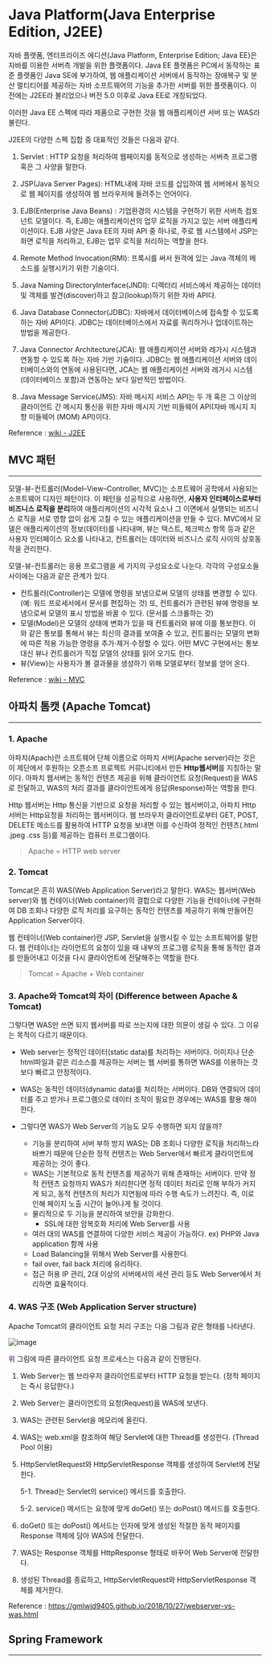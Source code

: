 # Java Platform(Java Enterprise Edition, J2EE)

자바 플랫폼, 엔터프라이즈 에디션(Java Platform, Enterprise Edition; Java EE)은 자바를 이용한 서버측 개발을 위한 플랫폼이다. Java EE 플랫폼은 PC에서 동작하는 표준 플랫폼인 Java SE에 부가하여, 웹 애플리케이션 서버에서 동작하는 장애복구 및 분산 멀티티어를 제공하는 자바 소프트웨어의 기능을 추가한 서버를 위한 플랫폼이다. 이전에는 J2EE라 불리었으나 버전 5.0 이후로 Java EE로 개칭되었다.

이러한 Java EE 스펙에 따라 제품으로 구현한 것을 웹 애플리케이션 서버 또는 WAS라 불린다.

J2EE의 다양한 스펙 집합 중 대표적인 것들은 다음과 같다.

1. Servlet : HTTP 요청을 처리하여 웹페이지를 동적으로 생성하는 서버측 프로그램 혹은 그 사양을 말한다.

2. JSP(Java Server Pages):  HTML내에 자바 코드를 삽입하여 웹 서버에서 동적으로 웹 페이지를 생성하여 웹 브라우저에 돌려주는 언어이다. 

3. EJB(Enterprise Java Beans) : 기업환경의 시스템을 구현하기 위한 서버측 컴포넌트 모델이다. 즉, EJB는 애플리케이션의 업무 로직을 가지고 있는 서버 애플리케이션이다. EJB 사양은 Java EE의 자바 API 중 하나로, 주로 웹 시스템에서 JSP는 화면 로직을 처리하고, EJB는 업무 로직을 처리하는 역할을 한다.

4. Remote Method Invocation(RMI): 프록시를 써서 원격에 있는 Java 객체의 메소드를 실행시키기 위한 기술이다.

5. Java Naming DirectoryInterface(JNDI): 디렉터리 서비스에서 제공하는 데이터 및 객체를 발견(discover)하고 참고(lookup)하기 위한 자바 API다.

6. Java Database Connector(JDBC): 자바에서 데이터베이스에 접속할 수 있도록 하는 자바 API이다. JDBC는 데이터베이스에서 자료를 쿼리하거나 업데이트하는 방법을 제공한다.

7. Java Connector Architecture(JCA): 웹 애플리케이션 서버와 레가시 시스템과 연동할 수 있도록 하는 자바 기반 기술이다. JDBC는 웹 애플리케이션 서버와 데이터베이스와의 연동에 사용된다면, JCA는 웹 애플리케이션 서버와 레거시 시스템(데이터베이스 포함)과 연동하는 보다 일반적인 방법이다. 

8. Java Message Service(JMS): 자바 메시지 서비스 API는 두 개 혹은 그 이상의 클라이언트 간 메시지 통신을 위한 자바 메시지 기반 미들웨어 API(자바 메시지 지향 미들웨어 (MOM) API)이다.

Reference : [wiki - J2EE](https://en.wikipedia.org/wiki/Java_Platform,_Enterprise_Edition)

## MVC 패턴
<hr>

모델-뷰-컨트롤러(Model–View–Controller, MVC)는 소프트웨어 공학에서 사용되는 소프트웨어 디자인 패턴이다. 이 패턴을 성공적으로 사용하면, **사용자 인터페이스로부터 비즈니스 로직을 분리**하여 애플리케이션의 시각적 요소나 그 이면에서 실행되는 비즈니스 로직을 서로 영향 없이 쉽게 고칠 수 있는 애플리케이션을 만들 수 있다. MVC에서 모델은 애플리케이션의 정보(데이터)를 나타내며, 뷰는 텍스트, 체크박스 항목 등과 같은 사용자 인터페이스 요소를 나타내고, 컨트롤러는 데이터와 비즈니스 로직 사이의 상호동작을 관리한다.

모델-뷰-컨트롤러는 응용 프로그램을 세 가지의 구성요소로 나눈다. 각각의 구성요소들 사이에는 다음과 같은 관계가 있다. 

- 컨트롤러(Controller)는 모델에 명령을 보냄으로써 모델의 상태를 변경할 수 있다. (예: 워드 프로세서에서 문서를 편집하는 것) 또, 컨트롤러가 관련된 뷰에 명령을 보냄으로써 모델의 표시 방법을 바꿀 수 있다. (문서를 스크롤하는 것)
- 모델(Model)은 모델의 상태에 변화가 있을 때 컨트롤러와 뷰에 이를 통보한다. 이와 같은 통보를 통해서 뷰는 최신의 결과를 보여줄 수 있고, 컨트롤러는 모델의 변화에 따른 적용 가능한 명령을 추가·제거·수정할 수 있다. 어떤 MVC 구현에서는 통보 대신 뷰나 컨트롤러가 직접 모델의 상태를 읽어 오기도 한다.
- 뷰(View)는 사용자가 볼 결과물을 생성하기 위해 모델로부터 정보를 얻어 온다.

Reference : [wiki - MVC](https://en.wikipedia.org/wiki/Model%E2%80%93view%E2%80%93controller)


## 아파치 톰캣 (Apache Tomcat)
<hr>

### 1. Apache

아파치(Apach)란 소프트웨어 단체 이름으로 아파치 서버(Apache server)라는 것은 이 제단에서 후원하는 오픈소프 프로젝트 커뮤니티에서 만든 **Http웹서버**를 지칭하는 말이다. 아파치 웹서버는 동적인 컨텐츠 제공을 위해 클라이언트 요청(Request)을 WAS로 전달하고, WAS의 처리 결과를 클라이언트에게 응답(Response)하는 역할을 한다.

 Http 웹서버는 Http 통신을 기반으로 요청을 처리할 수 있는 웹서버이고, 아파치 Http서버는 Http요청을 처리하는 웹서버이다. 웹 브라우저 클라이언트로부터 GET, POST, DELETE 메소드를 활용하여 HTTP 요청을 보내면 이를 수신하여 정적인 컨텐츠(.html .jpeg .css 등)를 제공하는 컴퓨터 프로그램이다.

> Apache = HTTP web server

### 2. Tomcat

Tomcat은 흔히 WAS(Web Application Server)라고 말한다. WAS는 웹서버(Web server)와 웹 컨테이너(Web container)의 결합으로 다양한 기능을 컨테이너에 구현하여 DB 조회나 다양한 로직 처리를 요구하는 동적인 컨텐츠를 제공하기 위해 만들어진 Application Server이다. 

웹 컨테이너(Web container)란 JSP, Servlet을 실행시킬 수 있는 소프트웨어를 말한다. 웹 컨테이너는 라이언트의 요청이 있을 때 내부의 프로그램 로직을 통해 동적인 결과를 만들어내고 이것을 다시 클라이언트에 전달해주는 역할을 한다.

> Tomcat = Apache + Web container

### 3. Apache와 Tomcat의 차이 (Difference between Apache & Tomcat)

그렇다면 WAS만 쓰면 되지 웹서버를 따로 쓰는지에 대한 의문이 생길 수 있다. 그 이유는 목적이 다르기 때문이다. 

- Web server는 정적인 데이터(static data)를 처리하는 서버이다. 이미지나 단순 html파일과 같은 리소스를 제공하는 서버는 웹 서버를 통하면 WAS를 이용하는 것보다 빠르고 안정적이다. 

- WAS는 동적인 데이터(dynamic data)를 처리하는 서버이다. DB와 연결되어 데이터를 주고 받거나 프로그램으로 데이터 조작이 필요한 경우에는 WAS를 활용 해야 한다.

- 그렇다면 WAS가 Web Server의 기능도 모두 수행하면 되지 않을까?

    - 기능을 분리하여 서버 부하 방지
    WAS는 DB 조회나 다양한 로직을 처리하느라 바쁘기 때문에 단순한 정적 컨텐츠는 Web Server에서 빠르게 클라이언트에 제공하는 것이 좋다.
    - WAS는 기본적으로 동적 컨텐츠를 제공하기 위해 존재하는 서버이다.
    만약 정적 컨텐츠 요청까지 WAS가 처리한다면 정적 데이터 처리로 인해 부하가 커지게 되고, 동적 컨텐츠의 처리가 지연됨에 따라 수행 속도가 느려진다. 즉, 이로 인해 페이지 노출 시간이 늘어나게 될 것이다.
    - 물리적으로 두 기능을 분리하여 보안을 강화한다.
        - SSL에 대한 암복호화 처리에 Web Server를 사용
    - 여러 대의 WAS를 연결하여 다양한 서비스 제공이 가능하다. ex) PHP와 Java application 함께 사용
    - Load Balancing을 위해서 Web Server를 사용한다.
    - fail over, fail back 처리에 유리하다.
    - 접근 허용 IP 관리, 2대 이상의 서버에서의 세션 관리 등도 Web Server에서 처리하면 효율적이다.

### 4. WAS 구조 (Web Application Server structure)

Apache Tomcat의 클라이언트 요청 처리 구조는 다음 그림과 같은 형태를 나타낸다.

![image](https://gmlwjd9405.github.io/images/web/web-service-architecture.png)

위 그림에 따른 클라이언트 요청 프로세스는 다음과 같이 진행된다.

1. Web Server는 웹 브라우저 클라이언트로부터 HTTP 요청을 받는다. (정적 페이지는 즉시 응답한다.)

2. Web Server는 클라이언트의 요청(Request)을 WAS에 보낸다.
3. WAS는 관련된 Servlet을 메모리에 올린다.
4. WAS는 web.xml을 참조하여 해당 Servlet에 대한 Thread를 생성한다. (Thread Pool 이용)
5. HttpServletRequest와 HttpServletResponse 객체를 생성하여 Servlet에 전달한다.

    5-1. Thread는 Servlet의 service() 메서드를 호출한다.

    5-2. service() 메서드는 요청에 맞게 doGet() 또는 doPost() 메서드를 호출한다.
    
6. doGet() 또는 doPost() 메서드는 인자에 맞게 생성된 적절한 동적 페이지를 Response 객체에 담아 WAS에 전달한다.
7. WAS는 Response 객체를 HttpResponse 형태로 바꾸어 Web Server에 전달한다.
8. 생성된 Thread를 종료하고, HttpServletRequest와 HttpServletResponse 객체를 제거한다.

Reference : https://gmlwjd9405.github.io/2018/10/27/webserver-vs-was.html




## Spring Framework
<hr>
